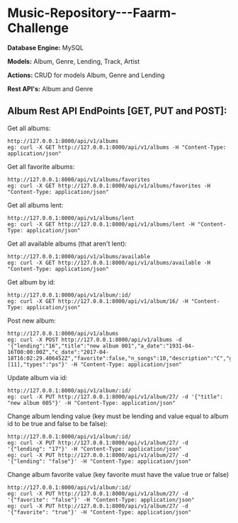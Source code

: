 # Music-Repository---Faarm-Challenge


**Database Engine:** MySQL

**Models:** Album, Genre, Lending, Track, Artist

**Actions:** CRUD for models Album, Genre and Lending

**Rest API's:** Album and Genre

## Album Rest API EndPoints [GET, PUT and POST]:

Get all albums:
```
http://127.0.0.1:8000/api/v1/albums
eg: curl -X GET http://127.0.0.1:8000/api/v1/albums -H "Content-Type: application/json"
```
Get all favorite albums:
```
http://127.0.0.1:8000/api/v1/albums/favorites
eg: curl -X GET http://127.0.0.1:8000/api/v1/albums/favorites -H "Content-Type: application/json"
```
Get all albums lent:
```
http://127.0.0.1:8000/api/v1/albums/lent
eg: curl -X GET http://127.0.0.1:8000/api/v1/albums/lent -H "Content-Type: application/json"
```
Get all available albums (that aren't lent):
```
http://127.0.0.1:8000/api/v1/albums/available
eg: curl -X GET http://127.0.0.1:8000/api/v1/albums/available -H "Content-Type: application/json"
```
Get album by id:
```
http://127.0.0.1:8000/api/v1/album/:id/
eg: curl -X GET http://127.0.0.1:8000/api/v1/album/16/ -H "Content-Type: application/json"
```
Post new album:
```
http://127.0.0.1:8000/api/v1/albums
eg: curl -X POST http://127.0.0.1:8000/api/v1/albums -d '{"lending":"16","title":"new album 001","a_date":"1931-04-16T00:00:00Z","c_date":"2017-04-18T16:02:29.406452Z","favorite":false,"n_songs":10,"description":"C","genres":[11],"types":"ps"}' -H "Content-Type: application/json"
```
Update album via id:
```
http://127.0.0.1:8000/api/v1/album/:id/
eg: curl -X PUT http://127.0.0.1:8000/api/v1/album/27/ -d '{"title": "new album 005"}' -H "Content-Type: application/json"
```
Change album lending value (key must be lending and value equal to album id to be true and false to be false):
```
http://127.0.0.1:8000/api/v1/album/:id/
eg: curl -X PUT http://127.0.0.1:8000/api/v1/album/27/ -d  '{"lending": "17"}' -H "Content-Type: application/json"
eg: curl -X PUT http://127.0.0.1:8000/api/v1/album/27/ -d  '{"lending": "false"}' -H "Content-Type: application/json"
```
Change album favorite value (key favorite must have the value true or false)
```
http://127.0.0.1:8000/api/v1/album/:id/
eg: curl -X PUT http://127.0.0.1:8000/api/v1/album/27/ -d '{"favorite": "false"}' -H "Content-Type: application/json"
eg: curl -X PUT http://127.0.0.1:8000/api/v1/album/27/ -d '{"favorite": "true"}' -H "Content-Type: application/json"
```